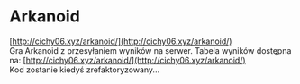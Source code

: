 # Arkanoid
[http://cichy06.xyz/arkanoid/](http://cichy06.xyz/arkanoid/)<br />
Gra Arkanoid z przesyłaniem wyników na serwer. Tabela wyników dostępna na: [http://cichy06.xyz/arkanoid/](http://cichy06.xyz/arkanoid/)<br />
Kod zostanie kiedyś zrefaktoryzowany...
